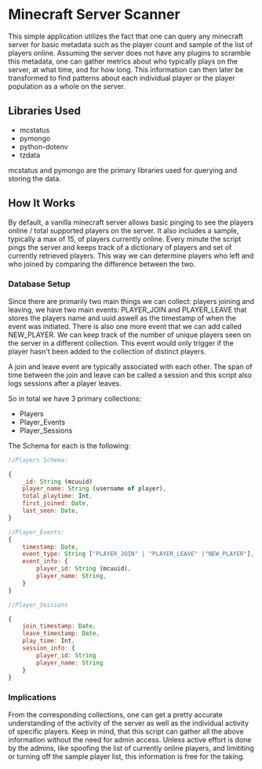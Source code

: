 # Minecraft Server Scanner
This simple application utilizes the fact that one can query any minecraft server for basic metadata such as the player count and sample of the list of players online. Assuming the server does not have any plugins to scramble this metadata, one can gather metrics about who typically plays on the server, at what time, and for how long. This information can then later be transformed to find patterns about each individual player or the player population as a whole on the server.

## Libraries Used
- mcstatus
- pymongo
- python-dotenv
- tzdata

mcstatus and pymongo are the primary libraries used for querying and storing the data.

## How It Works
By default, a vanilla minecraft server allows basic pinging to see the players online / total supported players on the server. It also includes a sample, typically a max of 15, of players currently online. Every minute the script pings the server and keeps track of a dictionary of players and set of currently retrieved players. This way we can determine players who left and who joined by comparing the difference between the two.

### Database Setup
Since there are primarily two main things we can collect: players joining and leaving, we have two main events: PLAYER_JOIN and PLAYER_LEAVE that stores the players name and uuid aswell as the timestamp of when the event was initiated. There is also one more event that we can add called NEW_PLAYER. We can keep track of the number of unique players seen on the server in a different collection. This event would only trigger if the player hasn't been added to the collection of distinct players. 

A join and leave event are typically associated with each other. The span of time between the join and leave can be called a session and this script also logs sessions after a player leaves.

So in total we have 3 primary collections:
- Players
- Player_Events
- Player_Sessions

The Schema for each is the following:

```javascript
//Players Schema:

{
    _id: String (mcuuid)
    player_name: String (username of player),
    total_playtime: Int,
    first_joined: Date,
    last_seen: Date,
}

//Player_Events:
{
    timestamp: Date,
    event_type: String ["PLAYER_JOIN" | "PLAYER_LEAVE" |"NEW_PLAYER"],
    event_info: {
        player_id: String (mcuuid),
        player_name: String,
    }
}

//Player_Sessions

{
    join_timestamp: Date,
    leave_timestamp: Date,
    play_time: Int,
    session_info: {
        player_id: String
        player_name: String
    }
}
```

### Implications
From the corresponding collections, one can get a pretty accurate understanding of the activity of the server as well as the individual activity of specific players. Keep in mind, that this script can gather all the above information without the need for admin access. Unless active effort is done by the admins, like spoofing the list of currently online players, and limititing or turning off the sample player list, this information is free for the taking.